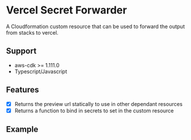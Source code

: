 # Vercel Secret Forwarder

A Cloudformation custom resource that can be used to forward the output from stacks to vercel.

## Support

- aws-cdk >= 1.111.0
- Typescript/Javascript

## Features

- [x] Returns the preview url statically to use in other dependant resources
- [x] Returns a function to bind in secrets to set in the custom resource

## Example

```ts

```
